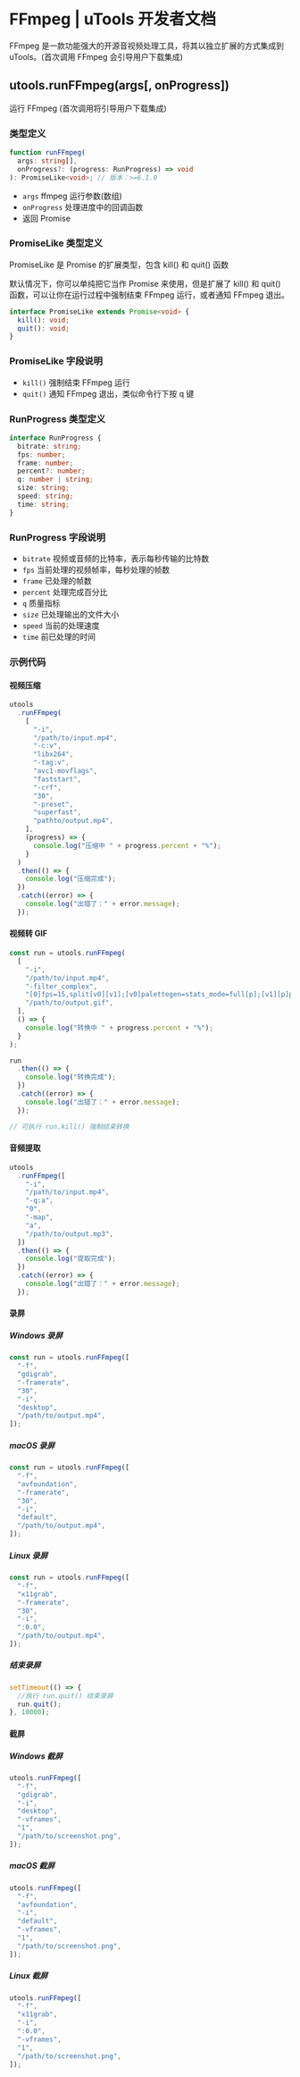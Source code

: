 # FFmpeg | uTools 开发者文档

FFmpeg 是一款功能强大的开源音视频处理工具，将其以独立扩展的方式集成到 uTools。(首次调用 FFmpeg 会引导用户下载集成)

## utools.runFFmpeg(args[, onProgress])

运行 FFmpeg (首次调用将引导用户下载集成)

### 类型定义

```typescript
function runFFmpeg(
  args: string[],
  onProgress?: (progress: RunProgress) => void
): PromiseLike<void>; // 版本：>=6.1.0
```

- `args` ffmpeg 运行参数(数组)
- `onProgress` 处理进度中的回调函数
- 返回 Promise

### PromiseLike 类型定义

PromiseLike 是 Promise 的扩展类型，包含 kill() 和 quit() 函数

默认情况下，你可以单纯把它当作 Promise 来使用，但是扩展了 kill() 和 quit() 函数，可以让你在运行过程中强制结束 FFmpeg 运行，或者通知 FFmpeg 退出。

```typescript
interface PromiseLike extends Promise<void> {
  kill(): void;
  quit(): void;
}
```

### PromiseLike 字段说明

- `kill()` 强制结束 FFmpeg 运行
- `quit()` 通知 FFmpeg 退出，类似命令行下按 q 键

### RunProgress 类型定义

```typescript
interface RunProgress {
  bitrate: string;
  fps: number;
  frame: number;
  percent?: number;
  q: number | string;
  size: string;
  speed: string;
  time: string;
}
```

### RunProgress 字段说明

- `bitrate` 视频或音频的比特率，表示每秒传输的比特数
- `fps` 当前处理的视频帧率，每秒处理的帧数
- `frame` 已处理的帧数
- `percent` 处理完成百分比
- `q` 质量指标
- `size` 已处理输出的文件大小
- `speed` 当前的处理速度
- `time` 前已处理的时间

### 示例代码

#### 视频压缩

```javascript
utools
  .runFFmpeg(
    [
      "-i",
      "/path/to/input.mp4",
      "-c:v",
      "libx264",
      "-tag:v",
      "avc1-movflags",
      "faststart",
      "-crf",
      "30",
      "-preset",
      "superfast",
      "pathto/output.mp4",
    ],
    (progress) => {
      console.log("压缩中 " + progress.percent + "%");
    }
  )
  .then(() => {
    console.log("压缩完成");
  })
  .catch((error) => {
    console.log("出错了：" + error.message);
  });
```

#### 视频转 GIF

```javascript
const run = utools.runFFmpeg(
  [
    "-i",
    "/path/to/input.mp4",
    "-filter_complex",
    "[0]fps=15,split[v0][v1];[v0]palettegen=stats_mode=full[p];[v1][p]paletteuse",
    "/path/to/output.gif",
  ],
  () => {
    console.log("转换中 " + progress.percent + "%");
  }
);

run
  .then(() => {
    console.log("转换完成");
  })
  .catch((error) => {
    console.log("出错了：" + error.message);
  });

// 可执行 run.kill() 强制结束转换
```

#### 音频提取

```javascript
utools
  .runFFmpeg([
    "-i",
    "/path/to/input.mp4",
    "-q:a",
    "0",
    "-map",
    "a",
    "/path/to/output.mp3",
  ])
  .then(() => {
    console.log("提取完成");
  })
  .catch((error) => {
    console.log("出错了：" + error.message);
  });
```

#### 录屏

##### Windows 录屏

```javascript
const run = utools.runFFmpeg([
  "-f",
  "gdigrab",
  "-framerate",
  "30",
  "-i",
  "desktop",
  "/path/to/output.mp4",
]);
```

##### macOS 录屏

```javascript
const run = utools.runFFmpeg([
  "-f",
  "avfoundation",
  "-framerate",
  "30",
  "-i",
  "default",
  "/path/to/output.mp4",
]);
```

##### Linux 录屏

```javascript
const run = utools.runFFmpeg([
  "-f",
  "x11grab",
  "-framerate",
  "30",
  "-i",
  ":0.0",
  "/path/to/output.mp4",
]);
```

##### 结束录屏

```javascript
setTimeout(() => {
  //执行 run.quit() 结束录屏
  run.quit();
}, 10000);
```

#### 截屏

##### Windows 截屏

```javascript
utools.runFFmpeg([
  "-f",
  "gdigrab",
  "-i",
  "desktop",
  "-vframes",
  "1",
  "/path/to/screenshot.png",
]);
```

##### macOS 截屏

```javascript
utools.runFFmpeg([
  "-f",
  "avfoundation",
  "-i",
  "default",
  "-vframes",
  "1",
  "/path/to/screenshot.png",
]);
```

##### Linux 截屏

```javascript
utools.runFFmpeg([
  "-f",
  "x11grab",
  "-i",
  ":0.0",
  "-vframes",
  "1",
  "/path/to/screenshot.png",
]);
```
